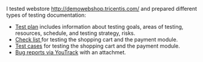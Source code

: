 I tested webstore http://demowebshop.tricentis.com/ and prepared different types of testing documentation:
 <ul>
<li>  <a href="https://docs.google.com/spreadsheets/d/1Z-k4zt2pWHYvoVRFnOaMXhIIj92sEtOJXmjK2jHis7I/edit#gid=0">Test plan</a> includes information about testing goals, areas of testing, resources, schedule, and testing strategy, risks. </li> 
<li>  <a href="https://docs.google.com/spreadsheets/d/1oGGq9a5el5JBNz3chVjkH2PuVy2he9s97mCDckrKzCo/edit#gid=0"> Check list </a> for testing the shopping cart and the payment module. </li>
<li> <a href="https://drive.google.com/file/d/1dj1qm8eBY8oeULzTef45EVY284pIwJze/view?usp=share_link">Test cases</a> for testing the shopping cart and the payment module.  </li>
<li>  <a href="https://drive.google.com/file/d/1MxSkCGaAzko3awVWuPTh2xaoCwLXKzhe/view?usp=share_link">Bug reports via YouTrack</a> with an attachmet. </li>
</ul>